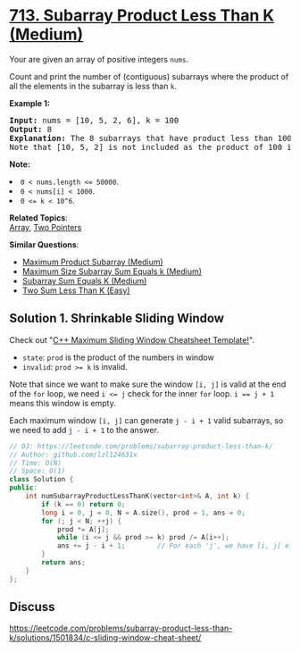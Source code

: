 # [713. Subarray Product Less Than K (Medium)](https://leetcode.com/problems/subarray-product-less-than-k/)

<p>Your are given an array of positive integers <code>nums</code>.</p>
<p>Count and print the number of (contiguous) subarrays where the product of all the elements in the subarray is less than <code>k</code>.</p>

<p><b>Example 1:</b><br>
</p><pre><b>Input:</b> nums = [10, 5, 2, 6], k = 100
<b>Output:</b> 8
<b>Explanation:</b> The 8 subarrays that have product less than 100 are: [10], [5], [2], [6], [10, 5], [5, 2], [2, 6], [5, 2, 6].
Note that [10, 5, 2] is not included as the product of 100 is not strictly less than k.
</pre>
<p></p>

<p><b>Note:</b>
</p><li><code>0 &lt; nums.length &lt;= 50000</code>.</li>
<li><code>0 &lt; nums[i] &lt; 1000</code>.</li>
<li><code>0 &lt;= k &lt; 10^6</code>.</li>
<p></p>

**Related Topics**:  
[Array](https://leetcode.com/tag/array/), [Two Pointers](https://leetcode.com/tag/two-pointers/)

**Similar Questions**:
* [Maximum Product Subarray (Medium)](https://leetcode.com/problems/maximum-product-subarray/)
* [Maximum Size Subarray Sum Equals k (Medium)](https://leetcode.com/problems/maximum-size-subarray-sum-equals-k/)
* [Subarray Sum Equals K (Medium)](https://leetcode.com/problems/subarray-sum-equals-k/)
* [Two Sum Less Than K (Easy)](https://leetcode.com/problems/two-sum-less-than-k/)

## Solution 1. Shrinkable Sliding Window 

Check out "[C++ Maximum Sliding Window Cheatsheet Template!](https://leetcode.com/problems/frequency-of-the-most-frequent-element/discuss/1175088/C%2B%2B-Maximum-Sliding-Window-Cheatsheet-Template!)".

* `state`: `prod` is the product of the numbers in window
* `invalid`: `prod >= k` is invalid. 

Note that since we want to make sure the window `[i, j]` is valid at the end of the `for` loop, we need `i <= j` check for the inner `for` loop. `i == j + 1` means this window is empty.

Each maximum window `[i, j]` can generate `j - i + 1` valid subarrays, so we need to add `j - i + 1` to the answer.

```cpp
// OJ: https://leetcode.com/problems/subarray-product-less-than-k/
// Author: github.com/lzl124631x
// Time: O(N)
// Space: O(1)
class Solution {
public:
    int numSubarrayProductLessThanK(vector<int>& A, int k) {
        if (k == 0) return 0;
        long i = 0, j = 0, N = A.size(), prod = 1, ans = 0;
        for (; j < N; ++j) {
            prod *= A[j];
            while (i <= j && prod >= k) prod /= A[i++];
            ans += j - i + 1;        // For each 'j', we have [i, j] elements possible
        }
        return ans;
    }
};
```

## Discuss

https://leetcode.com/problems/subarray-product-less-than-k/solutions/1501834/c-sliding-window-cheat-sheet/
